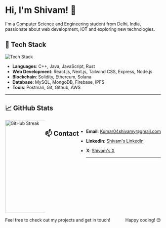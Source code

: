 # Hi, I'm Shivam! 👋

I'm a Computer Science and Engineering student from Delhi, India, passionate about web development, IOT and exploring new technologies.

## 🚀 Tech Stack
![Tech Stack](https://img.shields.io/badge/Tech%20Stack-React%2C%20Next.js%2C%20Tailwind%20CSS-blue?style=flat&logo=react)

- **Languages**: C++, Java, JavaScript, Rust
- **Web Development**: React.js, Next.js, Tailwind CSS, Express, Node.js
- **Blockchain**: Solidity, Ethereum, Solana 
- **Database**: MySQL, MongoDB, Firebase,  IPFS
- **Tools**: Postman, Git, Github, AWS

---
## 📈 GitHub Stats
<div style="display: flex; justify-content: space-between; flex-wrap: wrap;">  
  <div style="flex: 1; min-width: 100px; display: flex; align-items: center; justify-content: center;">
    <img src="https://github-readme-streak-stats.herokuapp.com/?user=shivamyeshu&theme=radical" alt="GitHub Streak" style="height: 300px; object-fit: contain;">
</div>


## 📫 Contact
- **Email**: Kumar04shivamy@gmail.com
- **LinkedIn**: [Shivam's LinkedIn](https://www.linkedin.com/in/shivamyeshu/)
- **X**: [Shivam's X](https://x.com/Shivam_01Kumar)

  ---
Feel free to check out my projects and get in touch!

---
Happy coding! 😊
